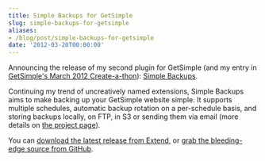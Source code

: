 ```yaml
---
title: Simple Backups for GetSimple
slug: simple-backups-for-getsimple
aliases:
- /blog/post/simple-backups-for-getsimple
date: '2012-03-20T00:00:00'
---
```


<p>Announcing the release of my second plugin for GetSimple (and my entry in <a href="http://get-simple.info/create-a-thon/">GetSimple's March 2012 Create-a-thon</a>): <a href="http://www.reedmurphy.net/projects/getsimple-simple-backups">Simple Backups</a>.</p>

<p>Continuing my trend of uncreatively named extensions, Simple Backups aims to make backing up your GetSimple website simple. It supports multiple schedules, automatic backup rotation on a per-schedule basis, and storing backups locally, on FTP, in S3 or sending them via email (more details on <a href="http://www.reedmurphy.net/projects/getsimple-simple-backups">the project page</a>).

<!--more-->

<p>You can <a href="http://get-simple.info/extend/plugin/simple-backups/394/">download the latest release from Extend</a>, or <a href="https://github.com/RWJMurphy/GetSimple-SimpleBackups">grab the bleeding-edge source from GitHub</a>.</p>

